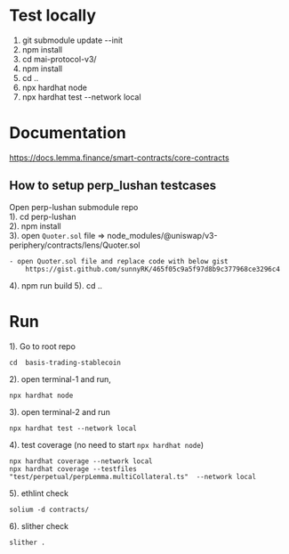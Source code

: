 # Test locally
1. git submodule update --init
2. npm install
3. cd mai-protocol-v3/
4. npm install
5. cd ..
6. npx hardhat node
7. npx hardhat test --network local

# Documentation
https://docs.lemma.finance/smart-contracts/core-contracts

## How to setup perp_lushan testcases

Open perp-lushan submodule repo  
1). cd perp-lushan  
2). npm install  
3). open `Quoter.sol` file =>  node_modules/@uniswap/v3-periphery/contracts/lens/Quoter.sol  

    - open Quoter.sol file and replace code with below gist
        https://gist.github.com/sunnyRK/465f05c9a5f97d8b9c377968ce3296c4

4). npm run build
5). cd .. 
    

# Run

1). Go to root repo
    
    cd  basis-trading-stablecoin

2). open terminal-1 and run,
        
    npx hardhat node

3). open terminal-2 and run
    
    npx hardhat test --network local

4). test coverage (no need to start `npx hardhat node`)

    npx hardhat coverage --network local
    npx hardhat coverage --testfiles "test/perpetual/perpLemma.multiCollateral.ts"  --network local

5). ethlint check

    solium -d contracts/

6). slither check

    slither .

